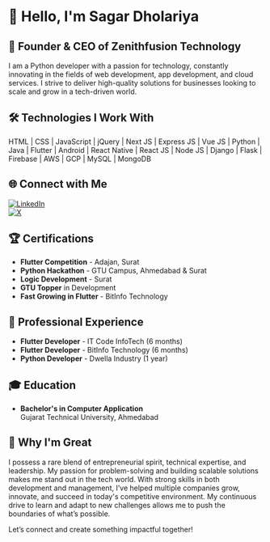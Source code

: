 <h1>👋 Hello, I'm Sagar Dholariya</h1>

<h2> <b>🚀 Founder & CEO of Zenithfusion Technology</b> </h2>
<p align="left">I am a Python developer with a passion for technology, constantly innovating in the fields of web development, app development, and cloud services. I strive to deliver high-quality solutions for businesses looking to scale and grow in a tech-driven world.
</p>
<h2> <b>🛠 Technologies I Work With</b> </h2>

HTML | CSS | JavaScript | jQuery | Next JS | Express JS | Vue JS | Python | Java | Flutter | Android | React Native | React JS | Node JS | Django | Flask | Firebase | AWS | GCP | MySQL | MongoDB
<h2> <b>🌐 Connect with Me</b> </h2>

[![LinkedIn](https://img.shields.io/badge/LinkedIn-Connect-blue)](https://linkedin.com/in/sagar-dholariya)  
[![X](https://img.shields.io/badge/X-Follow-lightgrey)](https://x.com/SAGARDHOLARIYA2)
<h2>🏆 Certifications</h2>

- **Flutter Competition** - Adajan, Surat
- **Python Hackathon** - GTU Campus, Ahmedabad & Surat
- **Logic Development** - Surat
- **GTU Topper** in Development
- **Fast Growing in Flutter** - BitInfo Technology
<h2>💼 Professional Experience</h2>

- **Flutter Developer** - IT Code InfoTech (6 months)
- **Flutter Developer** - BitInfo Technology (6 months)
- **Python Developer** - Dwella Industry (1 year)
<h2>🎓 Education</h2>

- **Bachelor's in Computer Application**  
  Gujarat Technical University, Ahmedabad
<h2>🌟 Why I'm Great</h2>

I possess a rare blend of entrepreneurial spirit, technical expertise, and leadership. My passion for problem-solving and building scalable solutions makes me stand out in the tech world. With strong skills in both development and management, I’ve helped multiple companies grow, innovate, and succeed in today's competitive environment. My continuous drive to learn and adapt to new challenges allows me to push the boundaries of what’s possible.

Let’s connect and create something impactful together!
